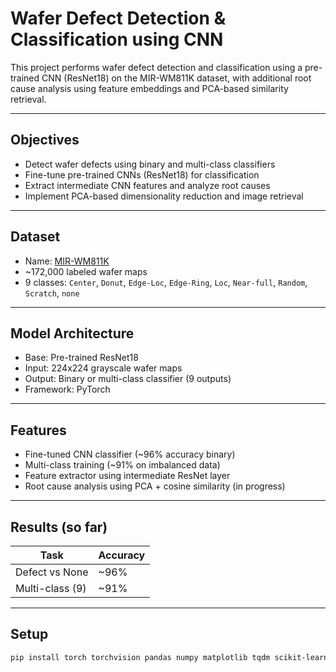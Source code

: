 # Wafer Defect Detection & Classification using CNN

This project performs wafer defect detection and classification using a pre-trained CNN (ResNet18) on the MIR-WM811K dataset, with additional root cause analysis using feature embeddings and PCA-based similarity retrieval.

---

## Objectives

- Detect wafer defects using binary and multi-class classifiers
- Fine-tune pre-trained CNNs (ResNet18) for classification
- Extract intermediate CNN features and analyze root causes
- Implement PCA-based dimensionality reduction and image retrieval

---

## Dataset

- Name: [MIR-WM811K](http://mirlab.org/dataset/public/)
- ~172,000 labeled wafer maps
- 9 classes: `Center`, `Donut`, `Edge-Loc`, `Edge-Ring`, `Loc`, `Near-full`, `Random`, `Scratch`, `none`

---

## Model Architecture

- Base: Pre-trained ResNet18
- Input: 224x224 grayscale wafer maps
- Output: Binary or multi-class classifier (9 outputs)
- Framework: PyTorch

---

## Features

- Fine-tuned CNN classifier (~96% accuracy binary)
- Multi-class training (~91% on imbalanced data)
- Feature extractor using intermediate ResNet layer
- Root cause analysis using PCA + cosine similarity (in progress)

---

## Results (so far)

| Task | Accuracy |
|------|----------|
| Defect vs None | ~96% |
| Multi-class (9) | ~91% |

---

## Setup

```bash
pip install torch torchvision pandas numpy matplotlib tqdm scikit-learn



